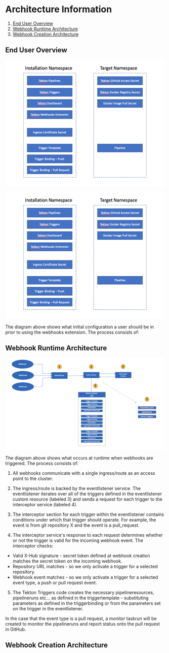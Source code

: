 # Architecture Information

1. [End User Overview](#end-user-overview)
2. [Webhook Runtime Architecture](#webhook-runtime-architecture)
2. [Webhook Creation Architecture](#webhook-creation-architecture)

## End User Overview

![User Setup Diagram](./images/setup.png?raw=true "Diagram showing initial user setup")

![User Setup Diagram2](./images/setup-1.png?raw=true "Diagram showing initial user setup")

The diagram above shows what initial configuration a user should be in prior to using the webhooks extension.  The process consists of:

## Webhook Runtime Architecture

![Architecture Diagram](./images/architecture.png?raw=true "Diagram showing overall runtime architecture of the webhooks extension")

The diagram above shows what occurs at runtime when webhooks are triggered.  The process consists of:

1) All webhooks communicate with a single ingress/route as an access point to the cluster.

2) The ingress/route is backed by the eventlistener service.  The eventlistener iterates over all of the triggers defined in the eventlistener custom resource (labeled 3) and sends a request for each trigger to the interceptor service (labeled 4).

3) The interceptor section for each trigger within the eventlistener contains conditions under which that trigger should operate.  For example, the event is from git repository X and the event is a pull_request.

4) The interceptor service's response to each request determines whether or not the trigger is valid for the incoming webhook event.  The interceptor checks:

 - Valid X-Hub signature - secret token defined at webhook creation matches the secret token on the incoming webhook.
 - Repository URL matches - so we only activate a trigger for a selected repository.
 - Webhook event matches - so we only activate a trigger for a selected event type, a push or pull request event.

5) The Tekton Triggers code creates the necessary pipelineresources, pipelineruns etc... as defined in the triggertemplate - substituting parameters as defined in the triggerbinding or from the parameters set on the trigger in the eventlistener.

In the case that the event type is a pull request, a monitor taskrun will be created to monitor the pipelineruns and report status onto the pull request in GitHub.


## Webhook Creation Architecture